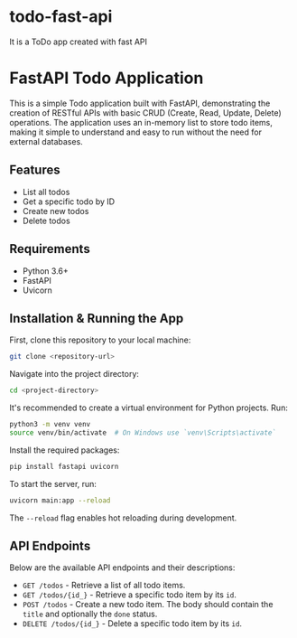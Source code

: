 # todo-fast-api
It is a ToDo app created with fast API

# FastAPI Todo Application

This is a simple Todo application built with FastAPI, demonstrating the creation of RESTful APIs with basic CRUD (Create, Read, Update, Delete) operations. The application uses an in-memory list to store todo items, making it simple to understand and easy to run without the need for external databases.

## Features

- List all todos
- Get a specific todo by ID
- Create new todos
- Delete todos

## Requirements

- Python 3.6+
- FastAPI
- Uvicorn

## Installation & Running the App

First, clone this repository to your local machine:

```bash
git clone <repository-url>
```

Navigate into the project directory:

```bash
cd <project-directory>
```

It's recommended to create a virtual environment for Python projects. Run:

```bash
python3 -m venv venv
source venv/bin/activate  # On Windows use `venv\Scripts\activate`
```

Install the required packages:

```bash
pip install fastapi uvicorn
```

To start the server, run:

```bash
uvicorn main:app --reload
```

The `--reload` flag enables hot reloading during development.

## API Endpoints

Below are the available API endpoints and their descriptions:

- `GET /todos` - Retrieve a list of all todo items.
- `GET /todos/{id_}` - Retrieve a specific todo item by its `id`.
- `POST /todos` - Create a new todo item. The body should contain the `title` and optionally the `done` status.
- `DELETE /todos/{id_}` - Delete a specific todo item by its `id`.
